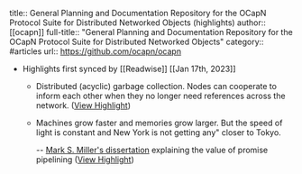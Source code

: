 title:: General Planning and Documentation Repository for the OCapN Protocol Suite for Distributed Networked Objects (highlights)
author:: [[ocapn]]
full-title:: "General Planning and Documentation Repository for the OCapN Protocol Suite for Distributed Networked Objects"
category:: #articles
url:: https://github.com/ocapn/ocapn

- Highlights first synced by [[Readwise]] [[Jan 17th, 2023]]
	- Distributed (acyclic) garbage collection. Nodes can cooperate to inform each other when they no longer need references across the network. ([View Highlight](https://read.readwise.io/read/01gpwnwc5nmvzzffstzrg0g9z1))
	- Machines grow faster and memories grow larger. But the speed of light is constant and New York is not getting any" closer to Tokyo.
	  
	  -- [Mark S. Miller's dissertation](http://www.erights.org/talks/thesis/) explaining the value of promise pipelining ([View Highlight](https://read.readwise.io/read/01gpwnwtxzphr0a8ngcfmhss75))